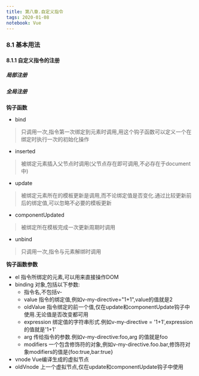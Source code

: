 ```yaml
---
title: 第八章.自定义指令
tags: 2020-01-08
notebook: Vue
---
```


### 8.1 基本用法

#### 8.1.1 自定义指令的注册

##### 局部注册  

##### 全局注册

**钩子函数**

* bind
>只调用一次,指令第一次绑定到元素时调用,用这个钩子函数可以定义一个在绑定时执行一次的初始化操作
* inserted
>被绑定元素插入父节点时调用(父节点存在即可调用,不必存在于document中)
* update
>被绑定元素所在的模板更新是调用,而不论绑定值是否变化.通过比较更新前后的绑定值,可以忽略不必要的模板更新
* componentUpdated
>被绑定所在模板完成一次更新周期时调用
* unbind
>只调用一次,指令与元素解绑时调用

**钩子函数参数**

  * el 指令所绑定的元素,可以用来直接操作DOM
  * binding 对象,包括以下参数:
    * 指令名,不包括v-
    * value 指令的绑定值,例如v-my-directive="1+1",value的值就是2
    * oldValue 指令绑定的前一个值,仅在update和componentUpdate钩子中使用.无论值是否改变都可用
    * expression 绑定值的字符串形式.例如v-my-directive = '1+1',expression的值就是'1+1'
    * arg 传给指令的参数.例如v-my-directive:foo,arg 的值就是foo
    * modifiers 一个包含修饰符的对象,例如v-my-directive.foo.bar,修饰符对象modifiers的值是{foo:true,bar:true}
  * vnode Vue编译生成的虚拟节点
  * oldVnode 上一个虚拟节点,仅在update和componentUpdate钩子中使用


